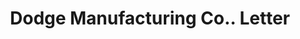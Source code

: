 ---
doi: 10.7916/D8VH70VT
date_other: '1897'
date_other_textual: '1897'
form: correspondence
genre:
- Letters (correspondence)
name:
- Dodge Manufacturing Co.
object_in_context_url: https://biggert.cul.columbia.edu/items/view/ave_biggert_00370
subject_hierarchical_geographic:
- Boston, Massachusetts, United States
subject_name:
- Dodge Manufacturing Co.
title: Dodge Manufacturing Co.. Letter
sort_title: Dodge Manufacturing Co.. Letter
call_number: ave_biggert_00370
coordinates:
- 42.35805555555556,-71.06361111111111
pid: ave_biggert_00370
identifiers: ave_biggert_00370
canvas_id: ldpd:395644
permalink: "/items/ave_biggert_00370/"
layout: iiif-image-page
---